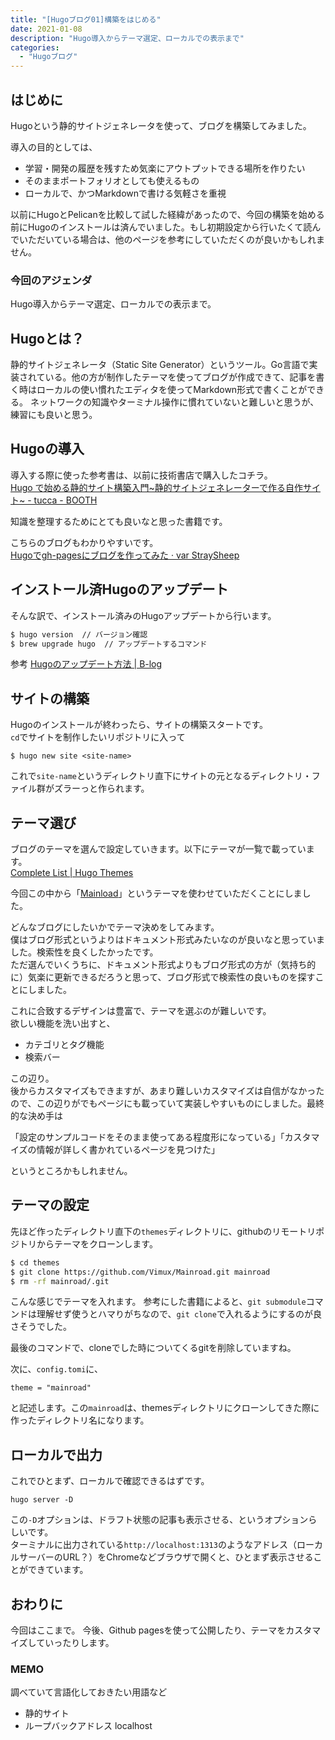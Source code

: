```yaml
---
title: "[Hugoブログ01]構築をはじめる"
date: 2021-01-08
description: "Hugo導入からテーマ選定、ローカルでの表示まで"
categories:
  - "Hugoブログ"
---
```


## はじめに
Hugoという静的サイトジェネレータを使って、ブログを構築してみました。

導入の目的としては、
- 学習・開発の履歴を残すため気楽にアウトプットできる場所を作りたい
- そのままポートフォリオとしても使えるもの
- ローカルで、かつMarkdownで書ける気軽さを重視

以前にHugoとPelicanを比較して試した経緯があったので、今回の構築を始める前にHugoのインストールは済んでいました。もし初期設定から行いたくて読んでいただいている場合は、他のページを参考にしていただくのが良いかもしれません。

### 今回のアジェンダ
Hugo導入からテーマ選定、ローカルでの表示まで。

## Hugoとは？
静的サイトジェネレータ（Static Site Generator）というツール。Go言語で実装されている。他の方が制作したテーマを使ってブログが作成できて、記事を書く時はローカルの使い慣れたエディタを使ってMarkdown形式で書くことができる。
ネットワークの知識やターミナル操作に慣れていないと難しいと思うが、練習にも良いと思う。

## Hugoの導入
導入する際に使った参考書は、以前に技術書店で購入したコチラ。  
[Hugo で始める静的サイト構築入門~静的サイトジェネレーターで作る自作サイト~ - tucca - BOOTH](https://booth.pm/ja/items/2368187)

知識を整理するためにとても良いなと思った書籍です。

こちらのブログもわかりやすいです。  
[Hugoでgh-pagesにブログを作ってみた · var StraySheep](http://straysheep3.github.io/post/hugo-gh-pages-blog-create/)


## インストール済Hugoのアップデート
そんな訳で、インストール済みのHugoアップデートから行います。

```bash
$ hugo version  // バージョン確認
$ brew upgrade hugo  // アップデートするコマンド
```

参考
[Hugoのアップデート方法 | B-log](https://beacats.com/how_to_update_hugo/)

## サイトの構築
Hugoのインストールが終わったら、サイトの構築スタートです。  
`cd`でサイトを制作したいリポジトリに入って

```
$ hugo new site <site-name>
```

これで`site-name`というディレクトリ直下にサイトの元となるディレクトリ・ファイル群がズラーっと作られます。

## テーマ選び
ブログのテーマを選んで設定していきます。以下にテーマが一覧で載っています。  
[Complete List | Hugo Themes](https://themes.gohugo.io/)

今回この中から「[Mainload](https://github.com/vimux/mainroad/)」というテーマを使わせていただくことにしました。

どんなブログにしたいかでテーマ決めをしてみます。  
僕はブログ形式というよりはドキュメント形式みたいなのが良いなと思っていました。検索性を良くしたかったです。  
ただ選んでいくうちに、ドキュメント形式よりもブログ形式の方が（気持ち的に）気楽に更新できるだろうと思って、ブログ形式で検索性の良いものを探すことにしました。

これに合致するデザインは豊富で、テーマを選ぶのが難しいです。  
欲しい機能を洗い出すと、

- カテゴリとタグ機能
- 検索バー

この辺り。  
後からカスタマイズもできますが、あまり難しいカスタマイズは自信がなかったので、この辺りがでもページにも載っていて実装しやすいものにしました。最終的な決め手は

「設定のサンプルコードをそのまま使ってある程度形になっている」「カスタマイズの情報が詳しく書かれているページを見つけた」

というところかもしれません。


## テーマの設定
先ほど作ったディレクトリ直下の`themes`ディレクトリに、githubのリモートリポジトリからテーマをクローンします。

```bash
$ cd themes
$ git clone https://github.com/Vimux/Mainroad.git mainroad
$ rm -rf mainroad/.git
```

こんな感じでテーマを入れます。
参考にした書籍によると、`git submodule`コマンドは理解せず使うとハマりがちなので、`git clone`で入れるようにするのが良さそうでした。

最後のコマンドで、cloneでした時についてくるgitを削除していますね。

次に、`config.tomi`に、

```tomi
theme = "mainroad"
```

と記述します。この`mainroad`は、themesディレクトリにクローンしてきた際に作ったディレクトリ名になります。


## ローカルで出力
これでひとまず、ローカルで確認できるはずです。

```
hugo server -D
```

この`-D`オプションは、ドラフト状態の記事も表示させる、というオプションらしいです。  
ターミナルに出力されている`http://localhost:1313`のようなアドレス（ローカルサーバーのURL？）をChromeなどブラウザで開くと、ひとまず表示させることができています。

## おわりに
今回はここまで。
今後、Github pagesを使って公開したり、テーマをカスタマイズしていったりします。


### MEMO
調べていて言語化しておきたい用語など
- 静的サイト
- ループバックアドレス localhost